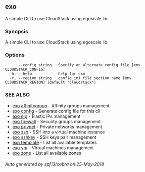 ## exo

A simple CLI to use CloudStack using egoscale lib

### Synopsis

A simple CLI to use CloudStack using egoscale lib

### Options

```
      --config string   Specify an alternate config file [env CLOUDSTACK_CONFIG]
  -h, --help            help for exo
  -r, --region string   config ini file section name [env CLOUDSTACK_REGION] (default "cloudstack")
```

### SEE ALSO

* [exo affinitygroup](exo_affinitygroup.md)	 - Affinity groups management
* [exo config](exo_config.md)	 - Generate config file for this cli
* [exo eip](exo_eip.md)	 - Elastic IPs management
* [exo firewall](exo_firewall.md)	 - Security groups management
* [exo privnet](exo_privnet.md)	 - Private networks management
* [exo ssh](exo_ssh.md)	 - SSH into a virtual machine instance
* [exo sshkey](exo_sshkey.md)	 - SSH keys pair management
* [exo template](exo_template.md)	 - List all available templates
* [exo vm](exo_vm.md)	 - Virtual machines management
* [exo zone](exo_zone.md)	 - List all available zones

###### Auto generated by spf13/cobra on 25-May-2018
